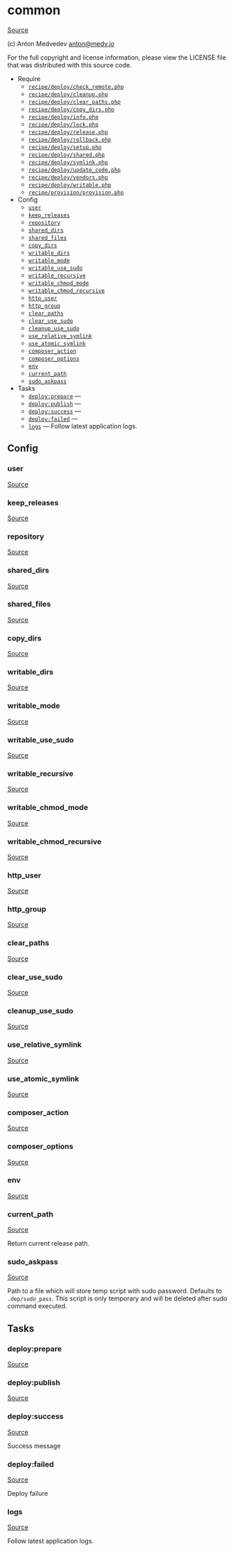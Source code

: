 <!-- DO NOT EDIT THIS FILE! -->
<!-- Instead edit recipe/common.php -->
<!-- Then run bin/docgen -->

# common

[Source](/recipe/common.php)

(c) Anton Medvedev <anton@medv.io>

For the full copyright and license information, please view the LICENSE
file that was distributed with this source code.


* Require
  * [`recipe/deploy/check_remote.php`](/recipe/deploy/check_remote.php)
  * [`recipe/deploy/cleanup.php`](/recipe/deploy/cleanup.php)
  * [`recipe/deploy/clear_paths.php`](/recipe/deploy/clear_paths.php)
  * [`recipe/deploy/copy_dirs.php`](/recipe/deploy/copy_dirs.php)
  * [`recipe/deploy/info.php`](/recipe/deploy/info.php)
  * [`recipe/deploy/lock.php`](/recipe/deploy/lock.php)
  * [`recipe/deploy/release.php`](/recipe/deploy/release.php)
  * [`recipe/deploy/rollback.php`](/recipe/deploy/rollback.php)
  * [`recipe/deploy/setup.php`](/recipe/deploy/setup.php)
  * [`recipe/deploy/shared.php`](/recipe/deploy/shared.php)
  * [`recipe/deploy/symlink.php`](/recipe/deploy/symlink.php)
  * [`recipe/deploy/update_code.php`](/recipe/deploy/update_code.php)
  * [`recipe/deploy/vendors.php`](/recipe/deploy/vendors.php)
  * [`recipe/deploy/writable.php`](/recipe/deploy/writable.php)
  * [`recipe/provision/provision.php`](/recipe/provision/provision.php)
* Config
  * [`user`](#user)
  * [`keep_releases`](#keep_releases)
  * [`repository`](#repository)
  * [`shared_dirs`](#shared_dirs)
  * [`shared_files`](#shared_files)
  * [`copy_dirs`](#copy_dirs)
  * [`writable_dirs`](#writable_dirs)
  * [`writable_mode`](#writable_mode)
  * [`writable_use_sudo`](#writable_use_sudo)
  * [`writable_recursive`](#writable_recursive)
  * [`writable_chmod_mode`](#writable_chmod_mode)
  * [`writable_chmod_recursive`](#writable_chmod_recursive)
  * [`http_user`](#http_user)
  * [`http_group`](#http_group)
  * [`clear_paths`](#clear_paths)
  * [`clear_use_sudo`](#clear_use_sudo)
  * [`cleanup_use_sudo`](#cleanup_use_sudo)
  * [`use_relative_symlink`](#use_relative_symlink)
  * [`use_atomic_symlink`](#use_atomic_symlink)
  * [`composer_action`](#composer_action)
  * [`composer_options`](#composer_options)
  * [`env`](#env)
  * [`current_path`](#current_path)
  * [`sudo_askpass`](#sudo_askpass)
* Tasks
  * [`deploy:prepare`](#deploy:prepare) — 
  * [`deploy:publish`](#deploy:publish) — 
  * [`deploy:success`](#deploy:success) — 
  * [`deploy:failed`](#deploy:failed) — 
  * [`logs`](#logs) — Follow latest application logs.

## Config
### user
[Source](/recipe/common.php#L35)



### keep_releases
[Source](/recipe/common.php#L55)



### repository
[Source](/recipe/common.php#L57)



### shared_dirs
[Source](/recipe/common.php#L59)



### shared_files
[Source](/recipe/common.php#L60)



### copy_dirs
[Source](/recipe/common.php#L62)



### writable_dirs
[Source](/recipe/common.php#L64)



### writable_mode
[Source](/recipe/common.php#L65)



### writable_use_sudo
[Source](/recipe/common.php#L66)



### writable_recursive
[Source](/recipe/common.php#L67)



### writable_chmod_mode
[Source](/recipe/common.php#L68)



### writable_chmod_recursive
[Source](/recipe/common.php#L69)



### http_user
[Source](/recipe/common.php#L71)



### http_group
[Source](/recipe/common.php#L72)



### clear_paths
[Source](/recipe/common.php#L74)



### clear_use_sudo
[Source](/recipe/common.php#L75)



### cleanup_use_sudo
[Source](/recipe/common.php#L77)



### use_relative_symlink
[Source](/recipe/common.php#L79)



### use_atomic_symlink
[Source](/recipe/common.php#L82)



### composer_action
[Source](/recipe/common.php#L86)



### composer_options
[Source](/recipe/common.php#L87)



### env
[Source](/recipe/common.php#L89)



### current_path
[Source](/recipe/common.php#L94)

Return current release path.

### sudo_askpass
[Source](/recipe/common.php#L131)

Path to a file which will store temp script with sudo password.
Defaults to `.dep/sudo_pass`. This script is only temporary and will be deleted after
sudo command executed.


## Tasks
### deploy:prepare
[Source](/recipe/common.php#L147)



### deploy:publish
[Source](/recipe/common.php#L157)



### deploy:success
[Source](/recipe/common.php#L167)

Success message

### deploy:failed
[Source](/recipe/common.php#L177)

Deploy failure

### logs
[Source](/recipe/common.php#L186)

Follow latest application logs.

